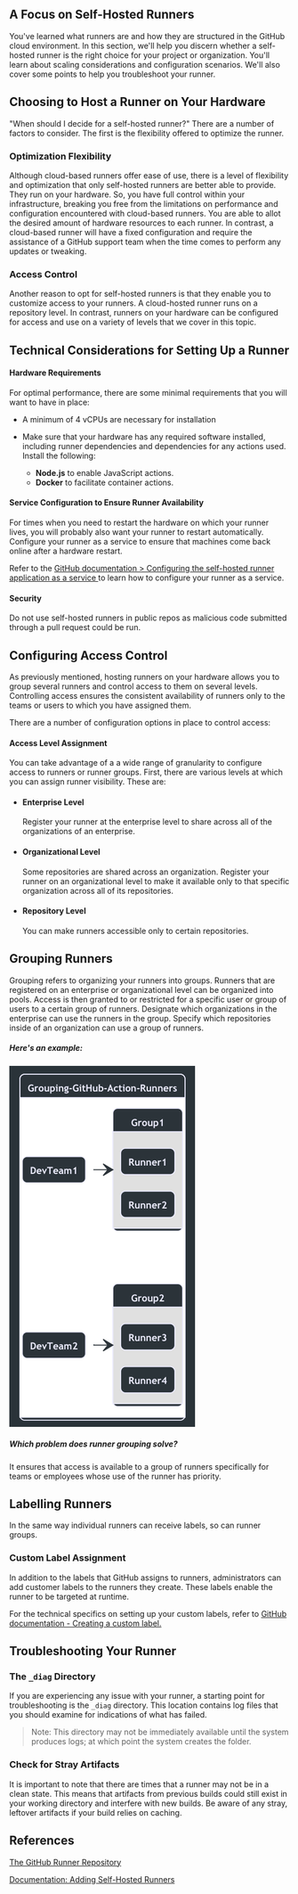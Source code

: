 ## A Focus on Self-Hosted Runners

You've learned what runners are and how they are structured in the GitHub cloud environment. In this section, we'll help you discern whether a self-hosted runner is the right choice for your project or organization. You'll learn about scaling considerations and configuration scenarios. We'll also cover some points to help you troubleshoot your runner.

## Choosing to Host a Runner on Your Hardware

"When should I decide for a self-hosted runner?" There are a number of factors to consider. The first is the flexibility offered to optimize the runner.

### Optimization Flexibility

Although cloud-based runners offer ease of use, there is a level of flexibility and optimization that only self-hosted runners are better able to provide. They run on your hardware. So, you have full control within your infrastructure, breaking you free from the limitations on performance and configuration encountered with cloud-based runners. You are able to allot the desired amount of hardware resources to each runner. In contrast, a cloud-based runner will have a fixed configuration and require the assistance of a GitHub support team when the time comes to perform any updates or tweaking.

### Access Control

Another reason to opt for self-hosted runners is that they enable you to customize access to your runners. A cloud-hosted runner runs on a repository level. In contrast, runners on your hardware can be configured for access and use on a variety of levels that we cover in this topic.

## Technical Considerations for Setting Up a Runner

#### Hardware Requirements

For optimal performance, there are some minimal requirements that you will want to have in place:

- A minimum of 4 vCPUs are necessary for installation
- Make sure that your hardware has any required software installed, including runner dependencies and dependencies for any actions used. Install the following:

  - **Node.js** to enable JavaScript actions.
  - **Docker** to facilitate container actions.

#### Service Configuration to Ensure Runner Availability

For times when you need to restart the hardware on which your runner lives, you will probably also want your runner to restart automatically. Configure your runner as a service to ensure that machines come back online after a hardware restart.

Refer to the [GitHub documentation > Configuring the self-hosted runner application as a service ](https://docs.github.com/en/actions/hosting-your-own-runners/configuring-the-self-hosted-runner-application-as-a-service) to learn how to configure your runner as a service.

#### Security

Do not use self-hosted runners in public repos as malicious code submitted through a pull request could be run.

## Configuring Access Control

As previously mentioned, hosting runners on your hardware allows you to group several runners and control access to them on several levels. Controlling access ensures the consistent availability of runners only to the teams or users to which you have assigned them.

There are a number of configuration options in place to control access:

#### Access Level Assignment

You can take advantage of a a wide range of granularity to configure access to runners or runner groups. First, there are various levels at which you can assign runner visibility. These are:

- #### Enterprise Level

  Register your runner at the enterprise level to share across all of the organizations of an enterprise.

- #### Organizational Level

  Some repositories are shared across an organization. Register your runner on an organizational level to make it available only to that specific organization across all of its repositories.

- #### Repository Level
  You can make runners accessible only to certain repositories.

## Grouping Runners

Grouping refers to organizing your runners into groups. Runners that are registered on an enterprise or organizational level can be organized into pools. Access is then granted to or restricted for a specific user or group of users to a certain group of runners. Designate which organizations in the enterprise can use the runners in the group. Specify which repositories inside of an organization can use a group of runners.

##### Here's an example:

![diagram: "Workflow" on left, with one arrow pointing to "Jobs". "Jobs" has one arrow pointing to "Job 1", and another arrow pointing to "Job 2". "Job 1" points to "Runner 1", which points to "Destroy 1". "Job 2" points to "Runner 2", which points to "Destroy 2". ](images/gh-actions-runner-lc.png)

##### Which problem does runner grouping solve?

It ensures that access is available to a group of runners specifically for teams or employees whose use of the runner has priority.

## Labelling Runners

In the same way individual runners can receive labels, so can runner groups.

### Custom Label Assignment

In addition to the labels that GitHub assigns to runners, administrators can add customer labels to the runners they create. These labels enable the runner to be targeted at runtime.

For the technical specifics on setting up your custom labels, refer to [GitHub documentation - Creating a custom label.](https://docs.github.com/en/actions/hosting-your-own-runners/using-labels-with-self-hosted-runners#creating-a-custom-label)

## Troubleshooting Your Runner

### The `_diag` Directory

If you are experiencing any issue with your runner, a starting point for troubleshooting is the `_diag` directory. This location contains log files that you should examine for indications of what has failed.

> Note: This directory may not be immediately available until the system produces logs; at which point the system creates the folder.

### Check for Stray Artifacts

It is important to note that there are times that a runner may not be in a clean state. This means that artifacts from previous builds could still exist in your working directory and interfere with new builds. Be aware of any stray, leftover artifacts if your build relies on caching.

## References

[The GitHub Runner Repository](https://github.com/actions/runner)

[Documentation: Adding Self-Hosted Runners](https://docs.github.com/en/actions/hosting-your-own-runners/adding-self-hosted-runners)
